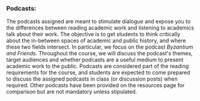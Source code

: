### Podcasts:

The podcasts assigned are meant to stimulate dialogue and expose you to the differences between reading academic work and listening to academics talk about their work. The objective is to get students to think critically about the in-between spaces of academic and public history, and where these two fields intersect. In particular, we focus on the podcast *Byzantium and Friends*. Throughout the course, we will discuss the podcast's themes, target audiences and whether podcasts are a useful medium to present academic work to the public. Podcasts are considered part of the reading requirements for the course, and students are expected to come prepared to discuss the assigned podcasts in class (or discussion posts) when required. Other podcasts have been provided on the resources page for comparison but are not mandatory unless stipulated. 